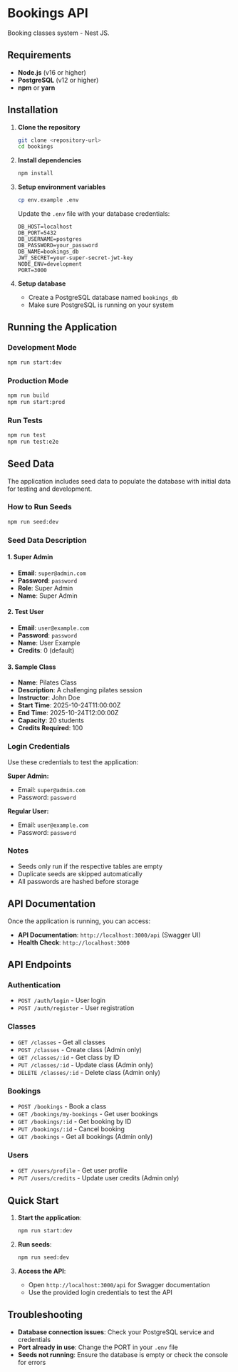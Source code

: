 # Bookings API

Booking classes system - Nest JS.

## Requirements

- **Node.js** (v16 or higher)
- **PostgreSQL** (v12 or higher)
- **npm** or **yarn**

## Installation

1. **Clone the repository**

   ```bash
   git clone <repository-url>
   cd bookings
   ```

2. **Install dependencies**

   ```bash
   npm install
   ```

3. **Setup environment variables**

   ```bash
   cp env.example .env
   ```

   Update the `.env` file with your database credentials:

   ```env
   DB_HOST=localhost
   DB_PORT=5432
   DB_USERNAME=postgres
   DB_PASSWORD=your_password
   DB_NAME=bookings_db
   JWT_SECRET=your-super-secret-jwt-key
   NODE_ENV=development
   PORT=3000
   ```

4. **Setup database**
   - Create a PostgreSQL database named `bookings_db`
   - Make sure PostgreSQL is running on your system

## Running the Application

### Development Mode

```bash
npm run start:dev
```

### Production Mode

```bash
npm run build
npm run start:prod
```

### Run Tests

```bash
npm run test
npm run test:e2e
```

## Seed Data

The application includes seed data to populate the database with initial data for testing and development.

### How to Run Seeds

```bash
npm run seed:dev
```

### Seed Data Description

#### 1. Super Admin

- **Email**: `super@admin.com`
- **Password**: `password`
- **Role**: Super Admin
- **Name**: Super Admin

#### 2. Test User

- **Email**: `user@example.com`
- **Password**: `password`
- **Name**: User Example
- **Credits**: 0 (default)

#### 3. Sample Class

- **Name**: Pilates Class
- **Description**: A challenging pilates session
- **Instructor**: John Doe
- **Start Time**: 2025-10-24T11:00:00Z
- **End Time**: 2025-10-24T12:00:00Z
- **Capacity**: 20 students
- **Credits Required**: 100

### Login Credentials

Use these credentials to test the application:

**Super Admin:**

- Email: `super@admin.com`
- Password: `password`

**Regular User:**

- Email: `user@example.com`
- Password: `password`

### Notes

- Seeds only run if the respective tables are empty
- Duplicate seeds are skipped automatically
- All passwords are hashed before storage

## API Documentation

Once the application is running, you can access:

- **API Documentation**: `http://localhost:3000/api` (Swagger UI)
- **Health Check**: `http://localhost:3000`

## API Endpoints

### Authentication

- `POST /auth/login` - User login
- `POST /auth/register` - User registration

### Classes

- `GET /classes` - Get all classes
- `POST /classes` - Create class (Admin only)
- `GET /classes/:id` - Get class by ID
- `PUT /classes/:id` - Update class (Admin only)
- `DELETE /classes/:id` - Delete class (Admin only)

### Bookings

- `POST /bookings` - Book a class
- `GET /bookings/my-bookings` - Get user bookings
- `GET /bookings/:id` - Get booking by ID
- `PUT /bookings/:id` - Cancel booking
- `GET /bookings` - Get all bookings (Admin only)

### Users

- `GET /users/profile` - Get user profile
- `PUT /users/credits` - Update user credits (Admin only)

## Quick Start

1. **Start the application**:

   ```bash
   npm run start:dev
   ```

2. **Run seeds**:

   ```bash
   npm run seed:dev
   ```

3. **Access the API**:
   - Open `http://localhost:3000/api` for Swagger documentation
   - Use the provided login credentials to test the API

## Troubleshooting

- **Database connection issues**: Check your PostgreSQL service and credentials
- **Port already in use**: Change the PORT in your `.env` file
- **Seeds not running**: Ensure the database is empty or check the console for errors
